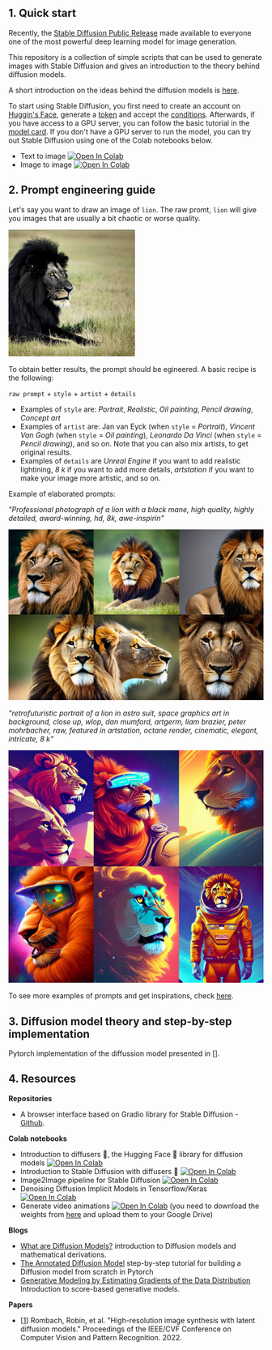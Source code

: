 ## 1. Quick start 

Recently, the [Stable Diffusion Public Release](https://stability.ai/blog/stable-diffusion-public-release) made available to everyone one of the most powerful deep learning model for image generation. 

This repository is a collection of simple scripts that can be used to generate images with Stable Diffusion and gives an introduction to the theory behind diffusion models.

A short introduction on the ideas behind the diffusion models is [here](https://docs.google.com/presentation/d/1jUO9jZLtUGoK7kgg0kurBgDwDsNOLybrYKU-O2y98xM/edit?usp=sharing).

To start using Stable Diffusion, you first need to create an account on [Huggin's Face](https://huggingface.co/), generate a [token](https://huggingface.co/docs/hub/security-tokens) and accept the [conditions](https://huggingface.co/CompVis/stable-diffusion-v-1-4-original). Afterwards, if you have access to a GPU server, you can follow the basic tutorial in the [model card](https://huggingface.co/CompVis/stable-diffusion-v1-4).
If you don't have a GPU server to run the model, you can try out Stable Diffusion using one of the Colab notebooks below.

- Text to image [![Open In Colab](https://colab.research.google.com/assets/colab-badge.svg)](https://colab.research.google.com/drive/1MyESLsR8D5l_EBqumwxL0eMzNmd3uqs6?usp=sharing)
- Image to image [![Open In Colab](https://colab.research.google.com/assets/colab-badge.svg)](https://colab.research.google.com/drive/1zjr9n60q3G8Qd87WG3ZnjDgI-D1YBCbG?usp=sharing)


## 2. Prompt engineering guide
Let's say you want to draw an image of ``lion``. The raw promt, ``lion`` will give you images that are usually a bit chaotic or worse quality.


<div>
<img src="./img/lion_short.png" width="250"/>
</div>

To obtain better results, the prompt should be egineered. A basic recipe is the following:

``raw prompt`` + ``style`` + ``artist`` + ``details``

- Examples of ``style`` are: *Portrait*, *Realistic*, *Oil painting*, *Pencil drawing*, *Concept art*
- Examples of ``artist`` are: Jan van Eyck (when ``style`` = *Portrait*), *Vincent Van Gogh* (when ``style`` = *Oil painting*), *Leonardo Da Vinci* (when ``style`` = *Pencil drawing*), and so on. Note that you can also mix artists, to get original results.
- Examples of ``details`` are *Unreal Engine* if you want to add realistic lightining, *8 k* if you want to add more details, *artstation* if you want to make your image more artistic, and so on.

Example of elaborated prompts: 

*"Professional photograph of a lion with a black mane, high quality, highly detailed, award-winning, hd, 8k, awe-inspirin"*

<div>
<img src="./img/lion_long1.png" width="600"/>
</div>


*"retrofuturistic portrait of a lion in astro suit, space graphics art in background, close up, wlop, dan mumford, artgerm, liam brazier, peter mohrbacher, raw, featured in artstation, octane render, cinematic, elegant, intricate, 8 k"*

<div>
<img src="./img/lion_long.png" width="600"/>
</div>

To see more examples of prompts and get inspirations, check [here](https://lexica.art/).


## 3. Diffusion model theory and step-by-step implementation

Pytorch implementation of the diffussion model presented in [].


## 4. Resources

**Repositories**
- A browser interface based on Gradio library for Stable Diffusion - [Github](https://github.com/AUTOMATIC1111/stable-diffusion-webui).

**Colab notebooks**
- Introduction to diffusers 🧨, the Hugging Face 🤗 library for diffusion models [![Open In Colab](https://colab.research.google.com/assets/colab-badge.svg)](https://colab.research.google.com/github/huggingface/notebooks/blob/main/diffusers/diffusers_intro.ipynb)
- Introduction to Stable Diffusion with diffusers 🧨 [![Open In Colab](https://colab.research.google.com/assets/colab-badge.svg)](https://colab.research.google.com/github/huggingface/notebooks/blob/main/diffusers/stable_diffusion.ipynb)
- Image2Image pipeline for Stable Diffusion [![Open In Colab](https://colab.research.google.com/assets/colab-badge.svg)](https://colab.research.google.com/github/patil-suraj/Notebooks/blob/master/image_2_image_using_diffusers.ipynb)
- Denoising Diffusion Implicit Models in Tensorflow/Keras [![Open In Colab](https://colab.research.google.com/assets/colab-badge.svg)](https://colab.research.google.com/github/keras-team/keras-io/blob/master/examples/generative/ipynb/ddim.ipynb)
- Generate video animations [![Open In Colab](https://colab.research.google.com/assets/colab-badge.svg)](https://colab.research.google.com/github/deforum/stable-diffusion/blob/main/Deforum_Stable_Diffusion.ipynb) (you need to download the weights from [here](https://huggingface.co/CompVis/stable-diffusion-v-1-4-original) and upload them to your Google Drive)



**Blogs**
- [What are Diffusion Models?](https://lilianweng.github.io/posts/2021-07-11-diffusion-models/#nice) introduction to Diffusion models and mathematical derivations.
- [The Annotated Diffusion Model](https://huggingface.co/blog/annotated-diffusion) step-by-step tutorial for building a Diffusion model from scratch in Pytorch
- [Generative Modeling by Estimating Gradients of the Data Distribution](https://yang-song.net/blog/2021/score/) Introduction to score-based generative models.

**Papers**
- [[1](https://openaccess.thecvf.com/content/CVPR2022/papers/Rombach_High-Resolution_Image_Synthesis_With_Latent_Diffusion_Models_CVPR_2022_paper.pdf)] Rombach, Robin, et al. "High-resolution image synthesis with latent diffusion models." Proceedings of the IEEE/CVF Conference on Computer Vision and Pattern Recognition. 2022.